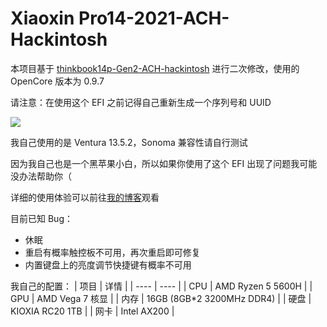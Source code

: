# Xiaoxin Pro14-2021-ACH-Hackintosh
本项目基于 [thinkbook14p-Gen2-ACH-hackintosh](https://github.com/Kingtous/thinkbook14p-Gen2-ACH-hackintosh) 进行二次修改，使用的 OpenCore 版本为 0.9.7

请注意：在使用这个 EFI 之前记得自己重新生成一个序列号和 UUID

![](./preview.png)

我自己使用的是 Ventura 13.5.2，Sonoma 兼容性请自行测试

因为我自己也是一个黑苹果小白，所以如果你使用了这个 EFI 出现了问题我可能没办法帮助你（

详细的使用体验可以前往[我的博客](https://qqquq.com/article/AMD-Laptop-Hackintosh)观看

目前已知 Bug：
- 休眠
- 重启有概率触控板不可用，再次重启即可修复
- 内置键盘上的亮度调节快捷键有概率不可用

我自己的配置：
| 项目 | 详情 |
|  ----  | ----  |
| CPU | AMD Ryzen 5 5600H |
| GPU | AMD Vega 7 核显 |
| 内存 | 16GB (8GB*2 3200MHz DDR4) |
| 硬盘 | KIOXIA RC20 1TB |
| 网卡 | Intel AX200 |
